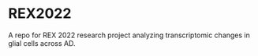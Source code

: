# REX2022
A repo for REX 2022 research project analyzing transcriptomic changes in glial cells across AD.
